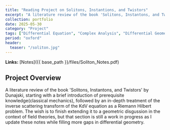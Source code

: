 ```yaml
---
title: "Reading Project on Solitons, Instantions, and Twistors"
excerpt: "A literature review of the book 'Solitons, Instantons, and Twistors' by Dunajski"
collection: portfolio
date: 2025-05-30
category: "Project"
tags: ["Differential Equation", "Complex Analysis", "Differential Geometry"]
period: "oxford"
header:
  teaser: "/soliton.jpg"
---
```

**Links:** [Notes]({{ base_path }}/files/Soliton_Notes.pdf)
## Project Overview

A literature review of the book 'Solitons, Instantons, and Twistors' by Dunajski, starting with a brief introduction of prerequisite knowledge(classical mechanics), followed by an in-depth treatment of the inverse scattering transform of the KdV equation as a Riemann Hilbert problem. The wish is to finish extending it to a geometric disgussion in the context of field theories, but that section is still a work in progress as I update these notes while filling more gaps in differential geometry. 
